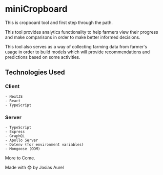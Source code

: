 # miniCropboard

This is cropboard tool and first step through the path.

This tool provides analytics functionality to help farmers view their progress and make comparisons in order to make better informed decisions.

This tool also serves as a way of collecting farming data from farmer's usage in order to build models which will provide recommendations and predictions based on some activities.

## Technologies Used

### Client

    - NextJS
    - React
    - TypeScript

### Server

    - TypeScript
    - Express
    - GraphQL
    - Apollo Server
    - Dotenv (for environment variables)
    - Mongoose (ODM)

More to Come.

Made with 😎 by Josias Aurel
